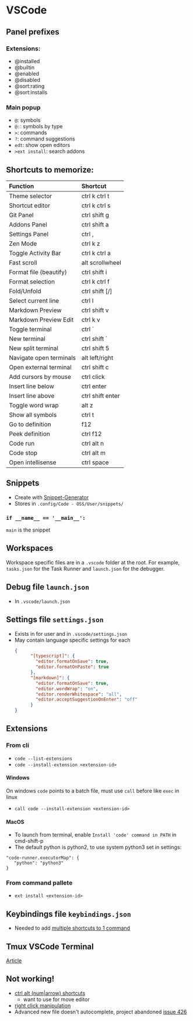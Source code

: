 # VSCode
## Panel prefixes
### Extensions:
- @installed
- @builtin
- @enabled
- @disabled
- @sort:rating
- @sort:installs

### Main popup
- `@`: symbols
- `@:`: symbols by type
- `>`: commands
- `?`: command suggestions
- `edt`: show open editors
- `>ext install`: search addons

## Shortcuts to memorize:
| Function | Shortcut |
| :- | :- |
| Theme selector | ctrl k ctrl t |
| Shortcut editor | ctrl k ctrl s |
| Git Panel | ctrl shift g |
| Addons Panel | ctrl shift a |
| Settings Panel | ctrl , |
| Zen Mode | ctrl k z |
| Toggle Activity Bar | ctrl k ctrl a |
| Fast scroll | alt scrollwheel |
| Format file (beautify) | ctrl shift i |
| Format selection | ctrl k ctrl f |
| Fold/Unfold | ctrl shift [/] |
| Select current line | ctrl l |
| Markdown Preview | ctrl shift v |
| Markdown Preview Edit | ctrl k v |
| Toggle terminal | ctrl ` |
| New terminal | ctrl shift ` |
| New split terminal | ctrl shift 5 |
| Navigate open terminals | alt left/right |
| Open external terminal | ctrl shift c |
| Add cursors by mouse | ctrl click |
| Insert line below | ctrl enter |
| Insert line above | ctrl shift enter |
| Toggle word wrap | alt z |
| Show all symbols | ctrl t |
| Go to definition | f12 |
| Peek definition | ctrl f12 |
| Code run | ctrl alt n |
| Code stop | ctrl alt m |
| Open intellisense | ctrl space |

## Snippets
- Create with [Snippet-Generator](https://snippet-generator.app)
- Stores in `.config/Code - OSS/User/snippets/`

### `if __name__ == '__main__':`
`main` is the snippet

## Workspaces
Workspace specific files are in a `.vscode` folder at the root. For example, `tasks.json` for the Task Runner and `launch.json` for the debugger.

## Debug file `launch.json`
- In `.vscode/launch.json`

## Settings file `settings.json`
- Exists in for user and in `.vscode/settings.json`
- May contain language specific settings for each
	```json
	{
		  "[typescript]": {
		    "editor.formatOnSave": true,
		    "editor.formatOnPaste": true
		  },
		  "[markdown]": {
		    "editor.formatOnSave": true,
		    "editor.wordWrap": "on",
		    "editor.renderWhitespace": "all",
		    "editor.acceptSuggestionOnEnter": "off"
		  }
	}
	```
## Extensions
### From cli
- `code --list-extensions`
- `code --install-extension <extension-id>`

#### Windows
On windows `code` points to a batch file, must use `call` before like `exec` in linux
- `call code --install-extension <extension-id>`

#### MacOS
 - To launch from terminal, enable `Install 'code' command in PATH` in cmd-shift-p
 - The default python is python2, to use system python3 set in settings:
 ```
"code-runner.executorMap": {
	"python": "python3"
}
 ```
	
### From command pallete
- `ext install <extension-id>`

## Keybindings file `keybindings.json`
- Needed to add [multiple shortcuts to 1 command](https://stackoverflow.com/a/45384050)

## Tmux VSCode Terminal
[Article](https://medium.com/@joaomoreno/persistent-terminal-sessions-in-vs-code-8fc469ed6b41)

## Not working!
- [ctrl alt (num|arrow) shortcuts](https://github.com/Microsoft/vscode/issues/68787)
	- want to use for move editor
- [right click manipulation](https://github.com/Microsoft/vscode/issues/3130)
- Advanced new file doesn't autocomplete, project abandoned [issue 426](https://github.com/Microsoft/vscode/issues/426)